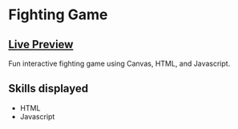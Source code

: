 # Fighting Game

## <a  href=https://brodeedevey-fighting-game.netlify.app/>Live Preview</a>

Fun interactive fighting game using Canvas, HTML, and Javascript.

## Skills displayed

- HTML
- Javascript
